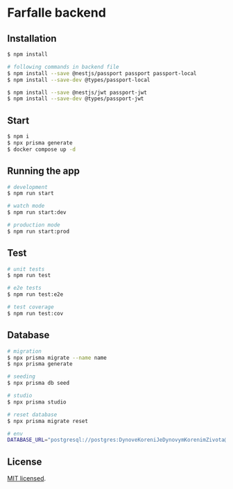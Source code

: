 # Farfalle backend

## Installation

```bash
$ npm install

# following commands in backend file
$ npm install --save @nestjs/passport passport passport-local
$ npm install --save-dev @types/passport-local

$ npm install --save @nestjs/jwt passport-jwt
$ npm install --save-dev @types/passport-jwt
```

## Start

```bash
$ npm i
$ npx prisma generate
$ docker compose up -d
```

## Running the app

```bash
# development
$ npm run start

# watch mode
$ npm run start:dev

# production mode
$ npm run start:prod
```

## Test

```bash
# unit tests
$ npm run test

# e2e tests
$ npm run test:e2e

# test coverage
$ npm run test:cov
```

## Database
```bash
# migration
$ npx prisma migrate --name name
$ npx prisma generate

# seeding
$ npx prisma db seed

# studio
$ npx prisma studio

# reset database
$ npx prisma migrate reset

# env
DATABASE_URL="postgresql://postgres:DynoveKoreniJeDynovymKorenimZivota@localhost:5432/farfalle?schema=public"
```

## License

[MIT licensed](LICENSE).

